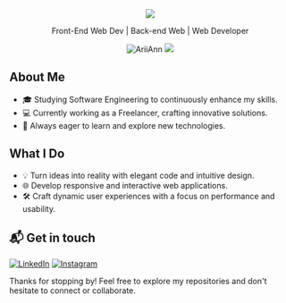 <div align="center">
  <img src="https://readme-typing-svg.herokuapp.com?color=%blue&size=32&center=true&vCenter=true&width=600&height=50&lines=Hi+👋,+I'm+Muhammad+Ariansyah;Web+Developer;"/>
</div>

<p align="center">
  Front-End Web Dev | Back-end Web | Web Developer
</p>

<p align="center">  
 <img src="https://komarev.com/ghpvc/?username=AriiAnn&color=blue" alt="AriiAnn" />
 <img src="https://img.shields.io/github/followers/AriiAnn?label=followers&style=social"/>
</p>

## About Me

- 🎓 Studying Software Engineering to continuously enhance my skills.
- 💻 Currently working as a Freelancer, crafting innovative solutions.
- 🌱 Always eager to learn and explore new technologies.

## What I Do

- 💡 Turn ideas into reality with elegant code and intuitive design.
- 🌐 Develop responsive and interactive web applications.
- 🛠️ Craft dynamic user experiences with a focus on performance and usability.

## 📬 Get in touch
[![LinkedIn](https://img.shields.io/badge/LinkedIn-Connect-blue?logo=linkedin&logoColor=white&style=flat-square)](https://www.linkedin.com/in/m-ariansyah/)
[![Instagram](https://img.shields.io/badge/Instagram-Follow-E4405F?logo=instagram&logoColor=white&style=flat-square)]((https://www.linkedin.com/in/m-ariansyah/))


Thanks for stopping by! Feel free to explore my repositories and don't hesitate to connect or collaborate.
